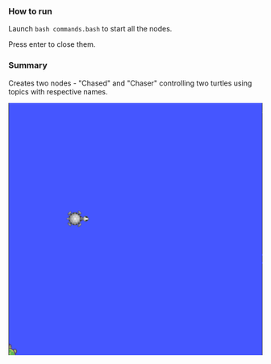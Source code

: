 ### How to run

Launch ```bash commands.bash``` to start all the nodes.

Press enter to close them.

### Summary

Creates two nodes - "Chased" and "Chaser" controlling two turtles using topics with respective names.

![Gif of working nodes](/chasing/0.%20Chasing.gif)
